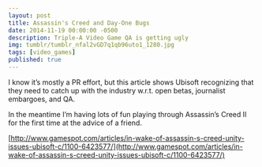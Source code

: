 ```yaml
---
layout: post
title: Assassin's Creed and Day-One Bugs
date: 2014-11-19 00:00:00 -0500
description: Triple-A Video Game QA is getting ugly
img: tumblr/tumblr_nfal2vGD7q1qb96uto1_1280.jpg
tags: [video_games]
published: true
---
```


I know it’s mostly a PR effort, but this article shows Ubisoft recognizing that they need to catch up with the industry w.r.t. open betas, journalist embargoes, and QA. 

In the meantime I’m having lots of fun playing through Assassin’s Creed II for the first time at the advice of a friend.

[http://www.gamespot.com/articles/in-wake-of-assassin-s-creed-unity-issues-ubisoft-c/1100-6423577/](http://www.gamespot.com/articles/in-wake-of-assassin-s-creed-unity-issues-ubisoft-c/1100-6423577/)